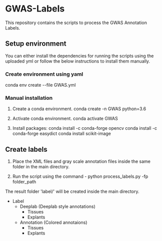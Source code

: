 # GWAS-Labels
This repository contains the scripts to process the GWAS Annotation Labels.

## Setup environment
You can either install the dependencies for running the scripts using the uploaded yml or follow the below instructions to install them manually.

### Create environment using yaml
conda env create --file GWAS.yml

### Manual installation
1. Create a conda environment.
conda create -n GWAS python=3.6

2. Activate conda environment.
conda activate GWAS

3. Install packages:
conda install -c conda-forge opencv
conda install -c conda-forge easydict
conda install scikit-image

## Create labels
1. Place the XML files and gray scale annotation files inside the same folder in the main directory.

2. Run the script using the command -
python process_labels.py -fp folder_path

The result folder 'label/' will be created inside the main directory.

- Label
  - Deeplab (Deeplab style annotations)
    - Tissues
    - Explants
  - Annotation  (Colored annotaions)
    - Tissues
    - Explants
